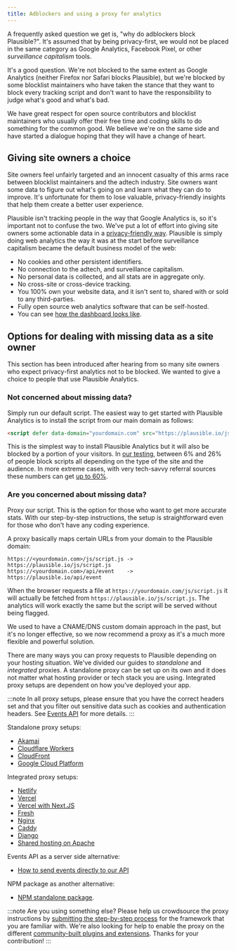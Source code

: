 ```yaml
---
title: Adblockers and using a proxy for analytics
---
```


A frequently asked question we get is, "why do adblockers block Plausible?". It's assumed that by being privacy-first, we would not be placed in the same category as Google Analytics, Facebook Pixel, or other _surveillance capitalism_ tools.

It's a good question. We're not blocked to the same extent as Google Analytics (neither Firefox nor Safari blocks Plausible), but we're blocked by some blocklist maintainers who have taken the stance that they want to block every tracking script and don't want to have the responsibility to judge what's good and what's bad.

We have great respect for open source contributors and blocklist maintainers who usually offer their free time and coding skills to do something for the common good. We believe we're on the same side and have started a dialogue hoping that they will have a change of heart.

## Giving site owners a choice

Site owners feel unfairly targeted and an innocent casualty of this arms race between blocklist maintainers and the adtech industry. Site owners want some data to figure out what's going on and learn what they can do to improve. It's unfortunate for them to lose valuable, privacy-friendly insights that help them create a better user experience.

Plausible isn't tracking people in the way that Google Analytics is, so it's important not to confuse the two. We've put a lot of effort into giving site owners some actionable data in a [privacy-friendly way](https://plausible.io/privacy-focused-web-analytics). Plausible is simply doing web analytics the way it was at the start before surveillance capitalism became the default business model of the web:

* No cookies and other persistent identifiers.
* No connection to the adtech, and surveillance capitalism.
* No personal data is collected, and all stats are in aggregate only.
* No cross-site or cross-device tracking.
* You 100% own your website data, and it isn't sent to, shared with or sold to any third-parties.
* Fully open source web analytics software that can be self-hosted.
* You can see [how the dashboard looks like](https://plausible.io/plausible.io).

## Options for dealing with missing data as a site owner

This section has been introduced after hearing from so many site owners who expect privacy-first analytics not to be blocked. We wanted to give a choice to people that use Plausible Analytics.

### Not concerned about missing data?

Simply run our default script. The easiest way to get started with Plausible Analytics is to install the script from our main domain as follows:

```html
<script defer data-domain="yourdomain.com" src="https://plausible.io/js/script.js"></script>
```

This is the simplest way to install Plausible Analytics but it will also be blocked by a portion of your visitors. In [our testing](https://markosaric.com/google-analytics-blocking/), between 6% and 26% of people block scripts all depending on the type of the site and the audience. In more extreme cases, with very tech-savvy referral sources these numbers can get [up to 60%](https://plausible.io/blog/google-analytics-adblockers-missing-data).

### Are you concerned about missing data?

Proxy our script. This is the option for those who want to get more accurate stats. With our step-by-step instructions, the setup is straightforward even for those who don't have any coding experience.

A proxy basically maps certain URLs from your domain to the Plausible domain:

```
https://<yourdomain.com>/js/script.js -> https://plausible.io/js/script.js
https://<yourdomain.com>/api/event    -> https://plausible.io/api/event
```

When the browser requests a file at `https://yourdomain.com/js/script.js` it will actually be fetched from `https://plausible.io/js/script.js`. The analytics will work exactly the same but the script will be served without being flagged.

We used to have a CNAME/DNS custom domain approach in the past, but it's no longer effective, so we now recommend a proxy as it's a much more flexible and powerful solution.

There are many ways you can proxy requests to Plausible depending on your hosting situation. We've divided our guides to *standalone* and *integrated* proxies. A standalone proxy can be set up on its own and it does not matter what hosting provider or tech stack you are using. Integrated proxy setups are dependent on how you've deployed your app.

:::note
In all proxy setups, please ensure that you have the correct headers set and that you filter out sensitive data such as cookies and authentication headers. See [Events API](events-api.md) for more details.
:::

Standalone proxy setups:
* [Akamai](/docs/proxy/guides/akamai)
* [Cloudflare Workers](/docs/proxy/guides/cloudflare)
* [CloudFront](/docs/proxy/guides/cloudfront)
* [Google Cloud Platform](https://github.com/mtlynch/plausible-proxy)

Integrated proxy setups:
* [Netlify](/docs/proxy/guides/netlify)
* [Vercel](/docs/proxy/guides/vercel)
* [Vercel with Next.JS](/docs/proxy/guides/nextjs)
* [Fresh](/docs/proxy/guides/fresh)
* [Nginx](/docs/proxy/guides/nginx)
* [Caddy](/docs/proxy/guides/caddy)
* [Django](https://github.com/imankulov/django-plausible-proxy)
* [Shared hosting on Apache](https://github.com/Neoflow/ReverseProxy-PlausibleAnalytics)

Events API as a server side alternative:
* [How to send events directly to our API](/docs/events-api)

NPM package as another alternative:
* [NPM standalone package](https://github.com/plausible/plausible-tracker).

:::note
Are you using something else? Please help us crowdsource the proxy instructions by [submitting the step-by-step process](https://github.com/plausible/docs/) for the framework that you are familiar with. We're also looking for help to enable the proxy on the different [community-built plugins and extensions](integration-guides.md). Thanks for your contribution!
:::
